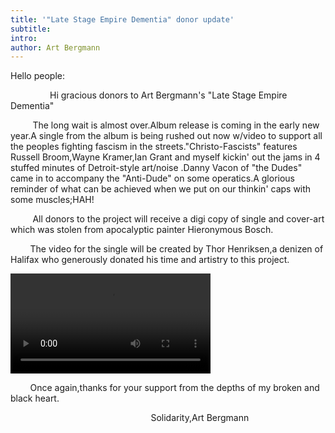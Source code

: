 ```yaml
---
title: '"Late Stage Empire Dementia" donor update'
subtitle:
intro:
author: Art Bergmann
---
```

 Hello people:

&nbsp;&nbsp;&nbsp;&nbsp;&nbsp;&nbsp;&nbsp;&nbsp;&nbsp;&nbsp;&nbsp;&nbsp;&nbsp;&nbsp;&nbsp;&nbsp;Hi gracious donors to Art Bergmann's "Late Stage
Empire Dementia"

&nbsp;&nbsp;&nbsp;&nbsp;&nbsp;&nbsp;&nbsp;&nbsp;&nbsp;The long wait is almost over.Album release is coming in the
early new year.A single from the album is being rushed out now w/video
to support all the peoples fighting fascism in the
streets."Christo-Fascists" features Russell Broom,Wayne Kramer,Ian
Grant and myself kickin' out the jams in 4 stuffed minutes of
Detroit-style art/noise .Danny Vacon of "the Dudes" came in to
accompany the "Anti-Dude" on some operatics.A glorious reminder of
what can be achieved when we put on our thinkin' caps with some
muscles;HAH!

&nbsp;&nbsp;&nbsp;&nbsp;&nbsp;&nbsp;&nbsp;&nbsp;&nbsp;All donors to the project will receive a digi copy of single
and cover-art which was stolen from apocalyptic painter Hieronymous
Bosch.

&nbsp;&nbsp;&nbsp;&nbsp;&nbsp;&nbsp;&nbsp;&nbsp;The video for the single will be created by Thor Henriksen,a
denizen of Halifax who generously donated his time and artistry to
this project.

<video width="320" controls>
&nbsp;&nbsp;&nbsp;&nbsp;<source src="/updates/images/LSED-promo.mp4">
</video>

&nbsp;&nbsp;&nbsp;&nbsp;&nbsp;&nbsp;&nbsp;&nbsp;Once again,thanks for your support from the depths of my
broken and black heart.

&nbsp;&nbsp;&nbsp;&nbsp;&nbsp;&nbsp;&nbsp;&nbsp;&nbsp;&nbsp;&nbsp;&nbsp;&nbsp;&nbsp;&nbsp;&nbsp;&nbsp;&nbsp;&nbsp;&nbsp;&nbsp;&nbsp;&nbsp;&nbsp;&nbsp;&nbsp;&nbsp;&nbsp;&nbsp;&nbsp;&nbsp;&nbsp;&nbsp;&nbsp;&nbsp;&nbsp;&nbsp;&nbsp;&nbsp;&nbsp;&nbsp;&nbsp;&nbsp;&nbsp;&nbsp;&nbsp;&nbsp;&nbsp;&nbsp;&nbsp;&nbsp;&nbsp;&nbsp;&nbsp;&nbsp;&nbsp;&nbsp;Solidarity,Art Bergmann

